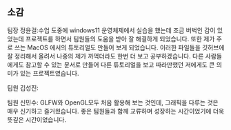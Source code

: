 ## 소감
팀장  정윤걸:수업 도중에 windows11 운영체제에서 실습을 했는데 조금 버벅인 감이 있었는데 프로젝트를 하면서 팀원들의 도움을 받아 잘 해결하게 되었습니다. 또한 제가 주로 쓰는 MacOS 에서의 튜토리얼도 만들어 보게 되었습니다. 이러한 파일들을 깃허브에 잘 정리해서 올려서 나중의 제가 까먹더라도 한번 더 보고 공부하겠습니다. 다른 사람들에게도 참고할 수 있는 문서로 만들어 다른 튜토리얼을 보고 따라만했던 저에게도 큰 의미가 있는 프로젝트였습니다.

팀원  김성진:

팀원  신민수: GLFW와 OpenGL모두 처음 활용해 보는 것인데, 그래픽을 다루는 것은 매우 신기하고 즐거웠습니다. 좋은 팀원들과 함께 교류하며 성장하는 시간이었기에 더욱 뜻깊은 시간이었습니다.
